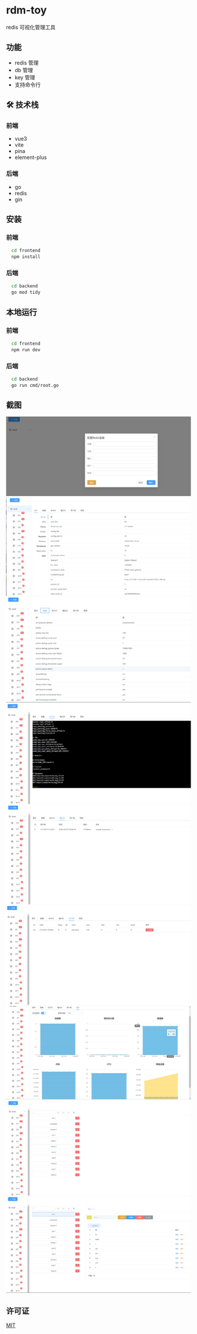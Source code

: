 
# rdm-toy

redis 可视化管理工具

## 功能

- redis 管理
- db 管理
- key 管理
- 支持命令行

## 🛠 技术栈

### 前端

- vue3
- vite
- pina
- element-plus

### 后端

- go
- redis
- gin

## 安装

### 前端

```bash
  cd frontend
  npm install
```

### 后端

```bash
  cd backend
  go mod tidy
```
    
## 本地运行

### 前端

```bash
  cd frontend
  npm run dev
```

### 后端

```bash
  cd backend
  go run cmd/root.go
```


## 截图

![client](./docs/images/client.png)
![conn-base](./docs/images/conn-base.png)
![conn-config](./docs/images/conn-config.png)
![conn-terminal](./docs/images/conn-terminal.png)
![conn-slowlog](./docs/images/conn-slowlog.png)
![conn-clients](./docs/images/conn-clients.png)
![conn-echart](./docs/images/conn-echart.png)
![db](./docs/images/db-1.png)
![key](./docs/images/key-1.png)


## 许可证

[MIT](https://choosealicense.com/licenses/mit/)

